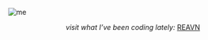 ![me](https://github.com/user-attachments/assets/c03be268-b082-4045-a1ec-7f17bf31e09a)

<p align="center">
  <i>visit what I’ve been coding lately:</i>
  <a href="https://polyglotparrot.github.io/jump/" target="_blank" rel="noopener noreferrer">REAVN</a>
</p>





















  



